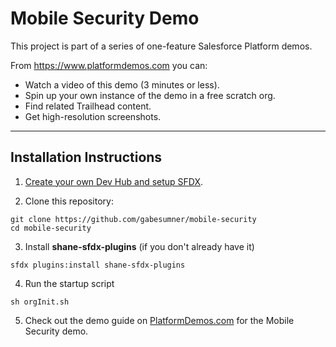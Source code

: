 # Mobile Security Demo

This project is part of a series of one-feature Salesforce Platform demos.

From <https://www.platformdemos.com> you can:

- Watch a video of this demo (3 minutes or less).
- Spin up your own instance of the demo in a free scratch org.
- Find related Trailhead content.
- Get high-resolution screenshots.

___

## Installation Instructions

1. [Create your own Dev Hub and setup SFDX](https://trailhead.salesforce.com/en/content/learn/modules/sfdx_app_dev/sfdx_app_dev_setup_dx).


2. Clone this repository:

```
git clone https://github.com/gabesumner/mobile-security
cd mobile-security
```

3. Install **shane-sfdx-plugins** (if you don't already have it)

  ```
  sfdx plugins:install shane-sfdx-plugins
  ```

4. Run the startup script

  ```
  sh orgInit.sh
  ```

5. Check out the demo guide on [PlatformDemos.com](https://www.platformdemos.com) for the Mobile Security demo.